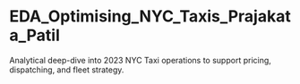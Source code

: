 # EDA_Optimising_NYC_Taxis_Prajakata_Patil
Analytical deep-dive into 2023 NYC Taxi operations to support pricing, dispatching, and fleet strategy.
